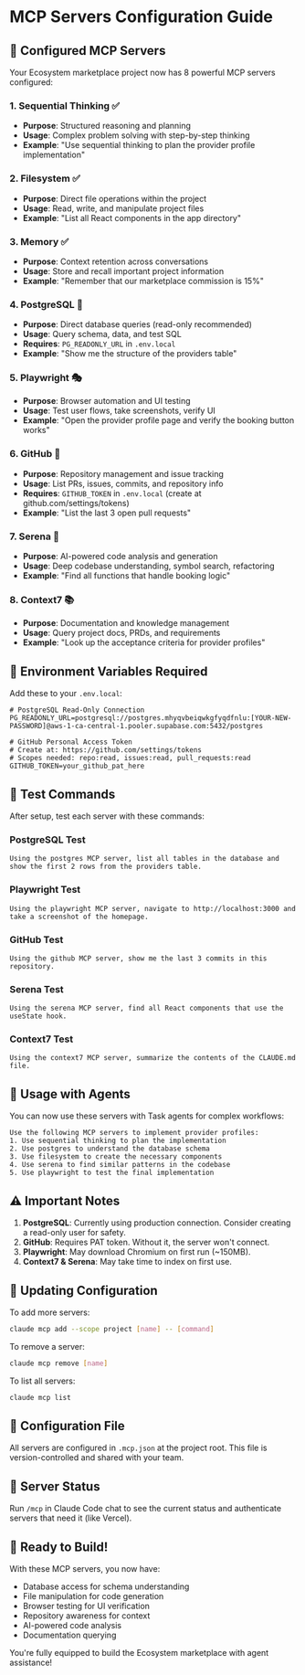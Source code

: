 # MCP Servers Configuration Guide

## 🚀 Configured MCP Servers

Your Ecosystem marketplace project now has 8 powerful MCP servers configured:

### 1. **Sequential Thinking** ✅
- **Purpose**: Structured reasoning and planning
- **Usage**: Complex problem solving with step-by-step thinking
- **Example**: "Use sequential thinking to plan the provider profile implementation"

### 2. **Filesystem** ✅
- **Purpose**: Direct file operations within the project
- **Usage**: Read, write, and manipulate project files
- **Example**: "List all React components in the app directory"

### 3. **Memory** ✅
- **Purpose**: Context retention across conversations
- **Usage**: Store and recall important project information
- **Example**: "Remember that our marketplace commission is 15%"

### 4. **PostgreSQL** 🔧
- **Purpose**: Direct database queries (read-only recommended)
- **Usage**: Query schema, data, and test SQL
- **Requires**: `PG_READONLY_URL` in `.env.local`
- **Example**: "Show me the structure of the providers table"

### 5. **Playwright** 🎭
- **Purpose**: Browser automation and UI testing
- **Usage**: Test user flows, take screenshots, verify UI
- **Example**: "Open the provider profile page and verify the booking button works"

### 6. **GitHub** 🐙
- **Purpose**: Repository management and issue tracking
- **Usage**: List PRs, issues, commits, and repository info
- **Requires**: `GITHUB_TOKEN` in `.env.local` (create at github.com/settings/tokens)
- **Example**: "List the last 3 open pull requests"

### 7. **Serena** 🤖
- **Purpose**: AI-powered code analysis and generation
- **Usage**: Deep codebase understanding, symbol search, refactoring
- **Example**: "Find all functions that handle booking logic"

### 8. **Context7** 📚
- **Purpose**: Documentation and knowledge management
- **Usage**: Query project docs, PRDs, and requirements
- **Example**: "Look up the acceptance criteria for provider profiles"

## 🔑 Environment Variables Required

Add these to your `.env.local`:

```env
# PostgreSQL Read-Only Connection
PG_READONLY_URL=postgresql://postgres.mhyqvbeiqwkgfyqdfnlu:[YOUR-NEW-PASSWORD]@aws-1-ca-central-1.pooler.supabase.com:5432/postgres

# GitHub Personal Access Token
# Create at: https://github.com/settings/tokens
# Scopes needed: repo:read, issues:read, pull_requests:read
GITHUB_TOKEN=your_github_pat_here
```

## 🧪 Test Commands

After setup, test each server with these commands:

### PostgreSQL Test
```
Using the postgres MCP server, list all tables in the database and show the first 2 rows from the providers table.
```

### Playwright Test
```
Using the playwright MCP server, navigate to http://localhost:3000 and take a screenshot of the homepage.
```

### GitHub Test
```
Using the github MCP server, show me the last 3 commits in this repository.
```

### Serena Test
```
Using the serena MCP server, find all React components that use the useState hook.
```

### Context7 Test
```
Using the context7 MCP server, summarize the contents of the CLAUDE.md file.
```

## 🎯 Usage with Agents

You can now use these servers with Task agents for complex workflows:

```
Use the following MCP servers to implement provider profiles:
1. Use sequential thinking to plan the implementation
2. Use postgres to understand the database schema
3. Use filesystem to create the necessary components
4. Use serena to find similar patterns in the codebase
5. Use playwright to test the final implementation
```

## ⚠️ Important Notes

1. **PostgreSQL**: Currently using production connection. Consider creating a read-only user for safety.
2. **GitHub**: Requires PAT token. Without it, the server won't connect.
3. **Playwright**: May download Chromium on first run (~150MB).
4. **Context7 & Serena**: May take time to index on first use.

## 🔄 Updating Configuration

To add more servers:
```bash
claude mcp add --scope project [name] -- [command]
```

To remove a server:
```bash
claude mcp remove [name]
```

To list all servers:
```bash
claude mcp list
```

## 📝 Configuration File

All servers are configured in `.mcp.json` at the project root. This file is version-controlled and shared with your team.

## 🚦 Server Status

Run `/mcp` in Claude Code chat to see the current status and authenticate servers that need it (like Vercel).

## 🎉 Ready to Build!

With these MCP servers, you now have:
- Database access for schema understanding
- File manipulation for code generation
- Browser testing for UI verification
- Repository awareness for context
- AI-powered code analysis
- Documentation querying

You're fully equipped to build the Ecosystem marketplace with agent assistance!